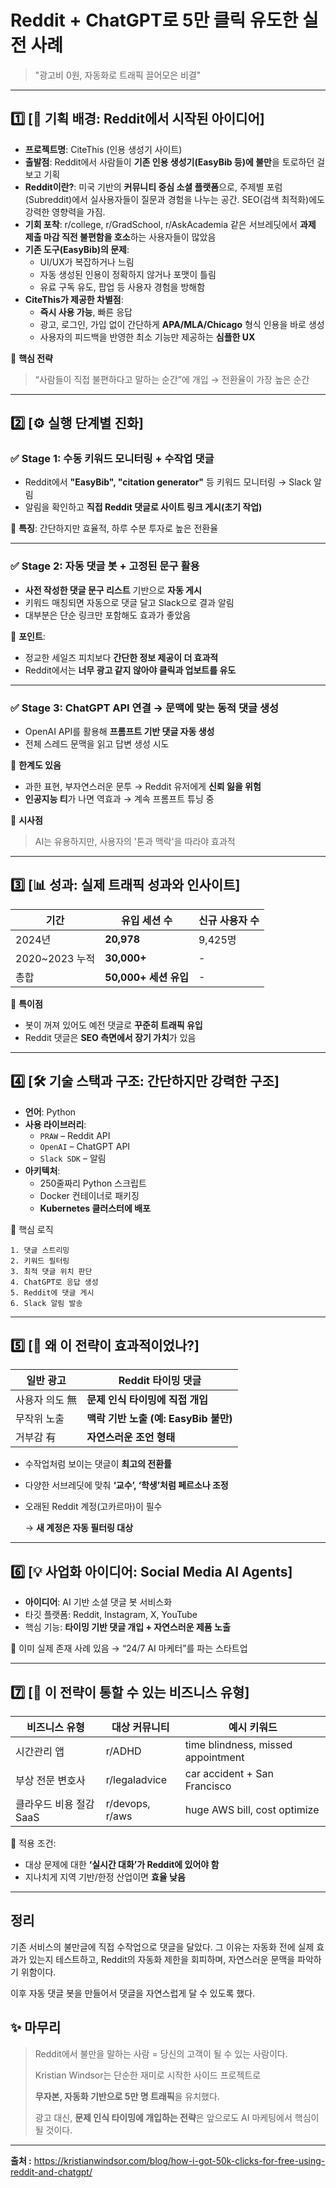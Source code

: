 # **Reddit + ChatGPT로 5만 클릭 유도한 실전 사례**

> "광고비 0원, 자동화로 트래픽 끌어모은 비결"
>

---

## 1️⃣ [🧠 기획 배경: Reddit에서 시작된 아이디어]

- **프로젝트명**: CiteThis (인용 생성기 사이트)
- **출발점**: Reddit에서 사람들이 **기존 인용 생성기(EasyBib 등)에 불만**을 토로하던 걸 보고 기획
- **Reddit이란?**: 미국 기반의 **커뮤니티 중심 소셜 플랫폼**으로, 주제별 포럼(Subreddit)에서 실사용자들이 질문과 경험을 나누는 공간. SEO(검색 최적화)에도 강력한 영향력을 가짐.
- **기회 포착**: r/college, r/GradSchool, r/AskAcademia 같은 서브레딧에서 **과제 제출 마감 직전 불편함을 호소**하는 사용자들이 많았음
- **기존 도구(EasyBib)의 문제**:
    - UI/UX가 복잡하거나 느림
    - 자동 생성된 인용이 정확하지 않거나 포맷이 틀림
    - 유료 구독 유도, 팝업 등 사용자 경험을 방해함
- **CiteThis가 제공한 차별점**:
    - **즉시 사용 가능**, 빠른 응답
    - 광고, 로그인, 가입 없이 간단하게 **APA/MLA/Chicago** 형식 인용을 바로 생성
    - 사용자의 피드백을 반영한 최소 기능만 제공하는 **심플한 UX**

🧠 **핵심 전략**

> “사람들이 직접 불편하다고 말하는 순간”에 개입 → 전환율이 가장 높은 순간
>

---

## 2️⃣ [⚙️ 실행 단계별 진화]

### ✅ Stage 1: 수동 키워드 모니터링 + 수작업 댓글

- Reddit에서 **"EasyBib", "citation generator"** 등 키워드 모니터링 → Slack 알림
- 알림을 확인하고 **직접 Reddit 댓글로 사이트 링크 게시(초기 작업)**

📌 **특징**: 간단하지만 효율적, 하루 수분 투자로 높은 전환율

---

### ✅ Stage 2: 자동 댓글 봇 + 고정된 문구 활용

- **사전 작성한 댓글 문구 리스트** 기반으로 **자동 게시**
- 키워드 매칭되면 자동으로 댓글 달고 Slack으로 결과 알림
- 대부분은 단순 링크만 포함해도 효과가 좋았음

📌 **포인트**:

- 정교한 세일즈 피치보다 **간단한 정보 제공이 더 효과적**
- Reddit에서는 **너무 광고 같지 않아야 클릭과 업보트를 유도**

---

### ✅ Stage 3: ChatGPT API 연결 → **문맥에 맞는 동적 댓글 생성**

- OpenAI API를 활용해 **프롬프트 기반 댓글 자동 생성**
- 전체 스레드 문맥을 읽고 답변 생성 시도

📌 **한계도 있음**

- 과한 표현, 부자연스러운 문투 → Reddit 유저에게 **신뢰 잃을 위험**
- **인공지능 티**가 나면 역효과 → 계속 프롬프트 튜닝 중

🧠 **시사점**

> AI는 유용하지만, 사용자의 '톤과 맥락'을 따라야 효과적
>

---

## 3️⃣ [📊 성과: 실제 트래픽 성과와 인사이트]

| 기간 | 유입 세션 수 | 신규 사용자 수 |
| --- | --- | --- |
| 2024년 | **20,978** | 9,425명 |
| 2020~2023 누적 | **30,000+** | - |
| 총합 | **50,000+ 세션 유입** | - |

📌 **특이점**

- 봇이 꺼져 있어도 예전 댓글로 **꾸준히 트래픽 유입**
- Reddit 댓글은 **SEO 측면에서 장기 가치**가 있음

---

## 4️⃣ [🛠️ 기술 스택과 구조: 간단하지만 강력한 구조]

- **언어**: Python
- **사용 라이브러리**:
    - `PRAW` – Reddit API
    - `OpenAI` – ChatGPT API
    - `Slack SDK` – 알림
- **아키텍처**:
    - 250줄짜리 Python 스크립트
    - Docker 컨테이너로 패키징
    - **Kubernetes 클러스터에 배포**

🧠 핵심 로직

```
1. 댓글 스트리밍
2. 키워드 필터링
3. 최적 댓글 위치 판단
4. ChatGPT로 응답 생성
5. Reddit에 댓글 게시
6. Slack 알림 발송
```

---

## 5️⃣ [🎯 왜 이 전략이 효과적이었나?]

| 일반 광고 | Reddit 타이밍 댓글 |
| --- | --- |
| 사용자 의도 無 | **문제 인식 타이밍에 직접 개입** |
| 무작위 노출 | **맥락 기반 노출 (예: EasyBib 불만)** |
| 거부감 有 | **자연스러운 조언 형태** |
- 수작업처럼 보이는 댓글이 **최고의 전환률**
- 다양한 서브레딧에 맞춰 **‘교수’, ‘학생’처럼 페르소나 조정**
- 오래된 Reddit 계정(고카르마)이 필수

  → **새 계정은 자동 필터링 대상**


---

## 6️⃣ [💡 사업화 아이디어: Social Media AI Agents]

- **아이디어**: AI 기반 소셜 댓글 봇 서비스화
- 타깃 플랫폼: Reddit, Instagram, X, YouTube
- 핵심 기능: **타이밍 기반 댓글 개입 + 자연스러운 제품 노출**

📌 이미 실제 존재 사례 있음 → “24/7 AI 마케터”를 파는 스타트업

---

## 7️⃣ [📎 이 전략이 통할 수 있는 비즈니스 유형]

| **비즈니스 유형** | **대상 커뮤니티** | **예시 키워드** |
| --- | --- | --- |
| 시간관리 앱 | r/ADHD | time blindness, missed appointment |
| 부상 전문 변호사 | r/legaladvice | car accident + San Francisco |
| 클라우드 비용 절감 SaaS | r/devops, r/aws | huge AWS bill, cost optimize |

🧠 적용 조건:

- 대상 문제에 대한 **‘실시간 대화’가 Reddit에 있어야 함**
- 지나치게 지역 기반/한정 산업이면 **효율 낮음**

---

## 정리

기존 서비스의 불만글에 직접 수작업으로 댓글을 달았다. 그 이유는 자동화 전에 실제 효과가 있는지 테스트하고, Reddit의 자동화 제한을 회피하며, 자연스러운 문맥을 파악하기 위함이다.

이후 자동 댓글 봇을 만들어서 댓글을 자연스럽게 달 수 있도록 했다.

## ✨ 마무리

> Reddit에서 불만을 말하는 사람 = 당신의 고객이 될 수 있는 사람이다.
>
>
> Kristian Windsor는 단순한 재미로 시작한 사이드 프로젝트로
>
> **무자본, 자동화 기반으로 5만 명 트래픽**을 유치했다.
>
> 광고 대신, **문제 인식 타이밍에 개입하는 전략**은 앞으로도 AI 마케팅에서 핵심이 될 것이다.
>

---

**출처 :** https://kristianwindsor.com/blog/how-i-got-50k-clicks-for-free-using-reddit-and-chatgpt/